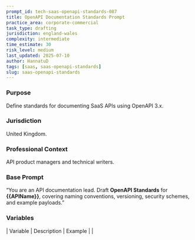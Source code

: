 ```yaml
---
prompt_id: tech-saas-openapi-standards-087
title: OpenAPI Documentation Standards Prompt
practice_area: corporate-commercial
task_type: drafting
jurisdiction: england-wales
complexity: intermediate
time_estimate: 30
risk_level: medium
last_updated: 2025-07-10
author: HannatuD
tags: [saas, saas-openapi-standards]
slug: saas-openapi-standards
---
```


### Purpose  
Define standards for documenting SaaS APIs using OpenAPI 3.x.

### Jurisdiction  
United Kingdom.

### Professional Context  
API product managers and technical writers.

### Base Prompt  
“You are an API documentation lead. Draft **OpenAPI Standards** for **\{\{APIName\}\}**, covering naming conventions, versioning, security schemes, and example payloads.”

### Variables  
| Variable | Description | Example |
|
